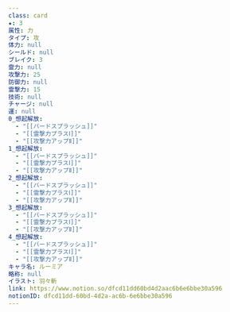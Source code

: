 ```yaml
---
class: card
★: 3
属性: 力
タイプ: 攻
体力: null
シールド: null
ブレイク: 3
霊力: null
攻撃力: 25
防御力: null
霊撃力: 15
技術: null
チャージ: null
運: null
0_想起解放:
  - "[[バードスプラッシュ]]"
  - "[[霊撃力プラスⅠ]]"
  - "[[攻撃力アップⅡ]]"
1_想起解放:
  - "[[バードスプラッシュ]]"
  - "[[霊撃力プラスⅠ]]"
  - "[[攻撃力アップⅡ]]"
2_想起解放:
  - "[[バードスプラッシュ]]"
  - "[[霊撃力プラスⅠ]]"
  - "[[攻撃力アップⅡ]]"
3_想起解放:
  - "[[バードスプラッシュ]]"
  - "[[霊撃力プラスⅠ]]"
  - "[[攻撃力アップⅡ]]"
4_想起解放:
  - "[[バードスプラッシュ]]"
  - "[[霊撃力プラスⅠ]]"
  - "[[攻撃力アップⅡ]]"
キャラ名: ルーミア
略称: null
イラスト: 羽々斬
link: https://www.notion.so/dfcd11dd60bd4d2aac6b6e6bbe30a596
notionID: dfcd11dd-60bd-4d2a-ac6b-6e6bbe30a596
---
```

